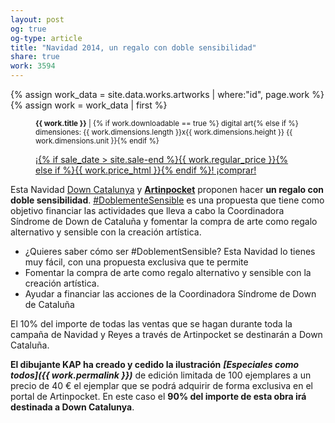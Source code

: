```yaml
---
layout: post
og: true
og-type: article
title: "Navidad 2014, un regalo con doble sensibilidad" 
share: true
work: 3594
---
```


{% assign work_data = site.data.works.artworks | where:"id", page.work %}
{% assign work = work_data | first %}
<figure class="text-center">
	<div class="padding-artwork-container">
		<div class="embed-container embed-container_9-16">
			<core-image sizing="cover" class="core-image-size" preload fade src="{{ work.featured_src }}"></core-image>	
		</div>
	</div>
	<figcaption>
		<p><small><strong>{{ work.title }}</strong> | {% if work.downloadable == true %} digital art{% else if %} dimensiones: {{ work.dimensions.length }}x{{ work.dimensions.height }} {{ work.dimensions.unit }}{% endif %}</small></p>
		<p><a href="{{ work.permalink }}" class="btn btn-primary btn-lg">¡{% if sale_date > site.sale-end %}{{ work.regular_price }}{% else if %}{{ work.price_html }}{% endif %}! ¡comprar! <i class="fa fa-credit-card"></i></a></p>
	</figcaption>
</figure>

Esta Navidad [Down Catalunya](http://sindromedown.cat/es/) y **[Artinpocket](http://www.artinpocket.cat/)** proponen hacer **un regalo con doble sensibilidad**. [#DoblementeSensible](https://twitter.com/hashtag/doblementesensible) es una propuesta que tiene como objetivo financiar las actividades que lleva a cabo la Coordinadora Síndrome de Down de Cataluña y fomentar la compra de arte como regalo alternativo y sensible con la creación artística.

- ¿Quieres saber cómo ser #DoblementSensible? Esta Navidad lo tienes muy fácil, con una propuesta exclusiva que te permite
- Fomentar la compra de arte como regalo alternativo y sensible con la creación artística.
- Ayudar a financiar las acciones de la Coordinadora Síndrome de Down de Cataluña

El 10% del importe de todas las ventas que se hagan durante toda la campaña de Navidad y Reyes a través de Artinpocket se destinarán a Down Cataluña.

**El dibujante KAP ha creado y cedido la ilustración** ***[Especiales como todos]({{ work.permalink }})*** de edición limitada de 100 ejemplares a un precio de 40 € el ejemplar que se podrá adquirir de forma exclusiva en el portal de Artinpocket. En este caso el **90% del importe de esta obra irá destinada a Down Catalunya**.
